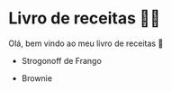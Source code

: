 # Livro de receitas :woman_cook:

Olá, bem vindo ao meu livro de receitas :vulcan_salute:

- Strogonoff de Frango

- Brownie

  

